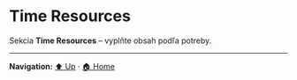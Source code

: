# Time Resources

Sekcia **Time Resources** – vyplňte obsah podľa potreby.

---
**Navigation:** [⬆️ Up](../index.md) · [🏠 Home](../../index.md)
